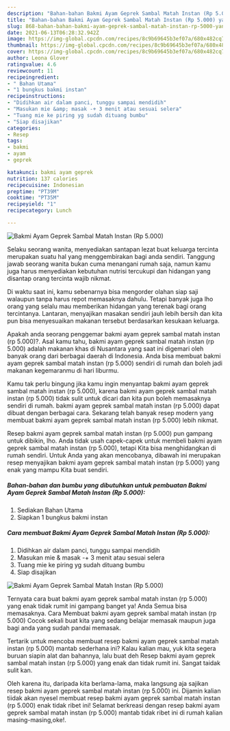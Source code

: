 ```yaml
---
description: "Bahan-bahan Bakmi Ayam Geprek Sambal Matah Instan (Rp 5.000) yang lezat dan Mudah Dibuat"
title: "Bahan-bahan Bakmi Ayam Geprek Sambal Matah Instan (Rp 5.000) yang lezat dan Mudah Dibuat"
slug: 868-bahan-bahan-bakmi-ayam-geprek-sambal-matah-instan-rp-5000-yang-lezat-dan-mudah-dibuat
date: 2021-06-13T06:28:32.942Z
image: https://img-global.cpcdn.com/recipes/8c9b69645b3ef07a/680x482cq70/bakmi-ayam-geprek-sambal-matah-instan-rp-5000-foto-resep-utama.jpg
thumbnail: https://img-global.cpcdn.com/recipes/8c9b69645b3ef07a/680x482cq70/bakmi-ayam-geprek-sambal-matah-instan-rp-5000-foto-resep-utama.jpg
cover: https://img-global.cpcdn.com/recipes/8c9b69645b3ef07a/680x482cq70/bakmi-ayam-geprek-sambal-matah-instan-rp-5000-foto-resep-utama.jpg
author: Leona Glover
ratingvalue: 4.6
reviewcount: 11
recipeingredient:
- " Bahan Utama"
- "1 bungkus bakmi instan"
recipeinstructions:
- "Didihkan air dalam panci, tunggu sampai mendidih"
- "Masukan mie &amp; masak -+ 3 menit atau sesuai selera"
- "Tuang mie ke piring yg sudah dituang bumbu"
- "Siap disajikan"
categories:
- Resep
tags:
- bakmi
- ayam
- geprek

katakunci: bakmi ayam geprek 
nutrition: 137 calories
recipecuisine: Indonesian
preptime: "PT39M"
cooktime: "PT35M"
recipeyield: "1"
recipecategory: Lunch

---
```



![Bakmi Ayam Geprek Sambal Matah Instan (Rp 5.000)](https://img-global.cpcdn.com/recipes/8c9b69645b3ef07a/680x482cq70/bakmi-ayam-geprek-sambal-matah-instan-rp-5000-foto-resep-utama.jpg)

Selaku seorang wanita, menyediakan santapan lezat buat keluarga tercinta merupakan suatu hal yang menggembirakan bagi anda sendiri. Tanggung jawab seorang  wanita bukan cuma menangani rumah saja, namun kamu juga harus menyediakan kebutuhan nutrisi tercukupi dan hidangan yang disantap orang tercinta wajib nikmat.

Di waktu  saat ini, kamu sebenarnya bisa mengorder olahan siap saji walaupun tanpa harus repot memasaknya dahulu. Tetapi banyak juga lho orang yang selalu mau memberikan hidangan yang terenak bagi orang tercintanya. Lantaran, menyajikan masakan sendiri jauh lebih bersih dan kita pun bisa menyesuaikan makanan tersebut berdasarkan kesukaan keluarga. 



Apakah anda seorang penggemar bakmi ayam geprek sambal matah instan (rp 5.000)?. Asal kamu tahu, bakmi ayam geprek sambal matah instan (rp 5.000) adalah makanan khas di Nusantara yang saat ini digemari oleh banyak orang dari berbagai daerah di Indonesia. Anda bisa membuat bakmi ayam geprek sambal matah instan (rp 5.000) sendiri di rumah dan boleh jadi makanan kegemaranmu di hari liburmu.

Kamu tak perlu bingung jika kamu ingin menyantap bakmi ayam geprek sambal matah instan (rp 5.000), karena bakmi ayam geprek sambal matah instan (rp 5.000) tidak sulit untuk dicari dan kita pun boleh memasaknya sendiri di rumah. bakmi ayam geprek sambal matah instan (rp 5.000) dapat dibuat dengan berbagai cara. Sekarang telah banyak resep modern yang membuat bakmi ayam geprek sambal matah instan (rp 5.000) lebih nikmat.

Resep bakmi ayam geprek sambal matah instan (rp 5.000) pun gampang untuk dibikin, lho. Anda tidak usah capek-capek untuk membeli bakmi ayam geprek sambal matah instan (rp 5.000), tetapi Kita bisa menghidangkan di rumah sendiri. Untuk Anda yang akan mencobanya, dibawah ini merupakan resep menyajikan bakmi ayam geprek sambal matah instan (rp 5.000) yang enak yang mampu Kita buat sendiri.

<!--inarticleads1-->

##### Bahan-bahan dan bumbu yang dibutuhkan untuk pembuatan Bakmi Ayam Geprek Sambal Matah Instan (Rp 5.000):

1. Sediakan  Bahan Utama
1. Siapkan 1 bungkus bakmi instan




<!--inarticleads2-->

##### Cara membuat Bakmi Ayam Geprek Sambal Matah Instan (Rp 5.000):

1. Didihkan air dalam panci, tunggu sampai mendidih
1. Masukan mie &amp; masak -+ 3 menit atau sesuai selera
1. Tuang mie ke piring yg sudah dituang bumbu
1. Siap disajikan
<img src="https://img-global.cpcdn.com/steps/c924cefec72cb20e/160x128cq70/bakmi-ayam-geprek-sambal-matah-instan-rp-5000-langkah-memasak-4-foto.jpg" alt="Bakmi Ayam Geprek Sambal Matah Instan (Rp 5.000)">



Ternyata cara buat bakmi ayam geprek sambal matah instan (rp 5.000) yang enak tidak rumit ini gampang banget ya! Anda Semua bisa memasaknya. Cara Membuat bakmi ayam geprek sambal matah instan (rp 5.000) Cocok sekali buat kita yang sedang belajar memasak maupun juga bagi anda yang sudah pandai memasak.

Tertarik untuk mencoba membuat resep bakmi ayam geprek sambal matah instan (rp 5.000) mantab sederhana ini? Kalau kalian mau, yuk kita segera buruan siapin alat dan bahannya, lalu buat deh Resep bakmi ayam geprek sambal matah instan (rp 5.000) yang enak dan tidak rumit ini. Sangat taidak sulit kan. 

Oleh karena itu, daripada kita berlama-lama, maka langsung aja sajikan resep bakmi ayam geprek sambal matah instan (rp 5.000) ini. Dijamin kalian tiidak akan nyesel membuat resep bakmi ayam geprek sambal matah instan (rp 5.000) enak tidak ribet ini! Selamat berkreasi dengan resep bakmi ayam geprek sambal matah instan (rp 5.000) mantab tidak ribet ini di rumah kalian masing-masing,oke!.


